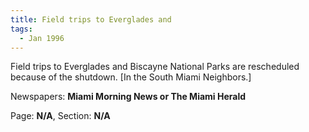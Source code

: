 ```yaml
---  
title: Field trips to Everglades and  
tags:  
  - Jan 1996  
---  
```

  
Field trips to Everglades and Biscayne National Parks are rescheduled because of the shutdown. [In the South Miami Neighbors.]  
  
Newspapers: **Miami Morning News or The Miami Herald**  
  
Page: **N/A**, Section: **N/A** 
